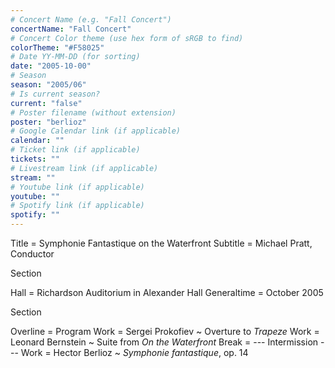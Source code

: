 ```yaml
---
# Concert Name (e.g. "Fall Concert")
concertName: "Fall Concert"
# Concert Color theme (use hex form of sRGB to find)
colorTheme: "#F58025"
# Date YY-MM-DD (for sorting)
date: "2005-10-00"
# Season
season: "2005/06"
# Is current season?
current: "false"
# Poster filename (without extension)
poster: "berlioz"
# Google Calendar link (if applicable)
calendar: ""
# Ticket link (if applicable)
tickets: ""
# Livestream link (if applicable)
stream: ""
# Youtube link (if applicable)
youtube: ""
# Spotify link (if applicable)
spotify: ""
---
```

Title = Symphonie Fantastique on the Waterfront
Subtitle = Michael Pratt, Conductor

Section

Hall = Richardson Auditorium in Alexander Hall
Generaltime = October 2005

Section

Overline = Program
Work = Sergei Prokofiev ~ Overture to *Trapeze*
Work = Leonard Bernstein ~ Suite from *On the Waterfront*
Break = --- Intermission ---
Work = Hector Berlioz ~ *Symphonie fantastique*, op. 14
